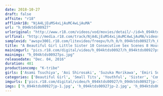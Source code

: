 ```yaml
---
date: 2018-10-27
draft: false
affsite: "r18"
afflinkr18: "NjA4LjEuMS4xLjAuMC4wLjAuMA"
url: "h_094ktds00927"
urloriginal: "http://www.r18.com/videos/vod/movies/detail/-/id=h_094ktds00927"
urlfinal: "http://media.r18.com/track/NjA4LjEuMS4xLjAuMC4wLjAuMA/videos/vod/movies/detail/-/id=h_094ktds00927"
samplevid: "awspv3001.r18.com/litevideo/freepv/h/h_0/h_094ktds00927/h_094ktds00927_dmb_w.mp4"
title: "A Beautiful Girl Little Sister 10 Consecutive Sex Scenes 8 Hours"
mainimgurl: "pics.r18.com/digital/video/h_094ktds00927/h_094ktds00927ps.jpg"
mainimgs: "h_094ktds00927ps.jpg"
releasedate: "Dec. 04, 2016"
duration: 481
productioncomp: "K-tribe"
girls: ['Asami Tsuchiya', 'Aoi Shirosaki', 'Suzuka Morikawa', 'Emiri Suzuhara', 'Karen Haruki', 'Ai Makinose', 'Risa Kudo', 'Nana Okamoto', 'Shuri Atomi']
categories: ['Beautiful Girl', 'Small Tits', 'Youthful', 'Sister', 'Compilation', 'Over 4 Hours', 'Hi-Def']
imgurls: ['pics.r18.com/digital/video/h_094ktds00927/h_094ktds00927jp-1.jpg', 'pics.r18.com/digital/video/h_094ktds00927/h_094ktds00927jp-2.jpg', 'pics.r18.com/digital/video/h_094ktds00927/h_094ktds00927jp-3.jpg', 'pics.r18.com/digital/video/h_094ktds00927/h_094ktds00927jp-4.jpg', 'pics.r18.com/digital/video/h_094ktds00927/h_094ktds00927jp-5.jpg', 'pics.r18.com/digital/video/h_094ktds00927/h_094ktds00927jp-6.jpg', 'pics.r18.com/digital/video/h_094ktds00927/h_094ktds00927jp-7.jpg', 'pics.r18.com/digital/video/h_094ktds00927/h_094ktds00927jp-8.jpg', 'pics.r18.com/digital/video/h_094ktds00927/h_094ktds00927jp-9.jpg', 'pics.r18.com/digital/video/h_094ktds00927/h_094ktds00927jp-10.jpg', 'pics.r18.com/digital/video/h_094ktds00927/h_094ktds00927jp-11.jpg', 'pics.r18.com/digital/video/h_094ktds00927/h_094ktds00927jp-12.jpg', 'pics.r18.com/digital/video/h_094ktds00927/h_094ktds00927jp-13.jpg', 'pics.r18.com/digital/video/h_094ktds00927/h_094ktds00927jp-14.jpg', 'pics.r18.com/digital/video/h_094ktds00927/h_094ktds00927jp-15.jpg', 'pics.r18.com/digital/video/h_094ktds00927/h_094ktds00927jp-16.jpg', 'pics.r18.com/digital/video/h_094ktds00927/h_094ktds00927jp-17.jpg', 'pics.r18.com/digital/video/h_094ktds00927/h_094ktds00927jp-18.jpg', 'pics.r18.com/digital/video/h_094ktds00927/h_094ktds00927jp-19.jpg', 'pics.r18.com/digital/video/h_094ktds00927/h_094ktds00927jp-20.jpg']
imgs: ['h_094ktds00927jp-1.jpg', 'h_094ktds00927jp-2.jpg', 'h_094ktds00927jp-3.jpg', 'h_094ktds00927jp-4.jpg', 'h_094ktds00927jp-5.jpg', 'h_094ktds00927jp-6.jpg', 'h_094ktds00927jp-7.jpg', 'h_094ktds00927jp-8.jpg', 'h_094ktds00927jp-9.jpg', 'h_094ktds00927jp-10.jpg', 'h_094ktds00927jp-11.jpg', 'h_094ktds00927jp-12.jpg', 'h_094ktds00927jp-13.jpg', 'h_094ktds00927jp-14.jpg', 'h_094ktds00927jp-15.jpg', 'h_094ktds00927jp-16.jpg', 'h_094ktds00927jp-17.jpg', 'h_094ktds00927jp-18.jpg', 'h_094ktds00927jp-19.jpg', 'h_094ktds00927jp-20.jpg']
---
```

